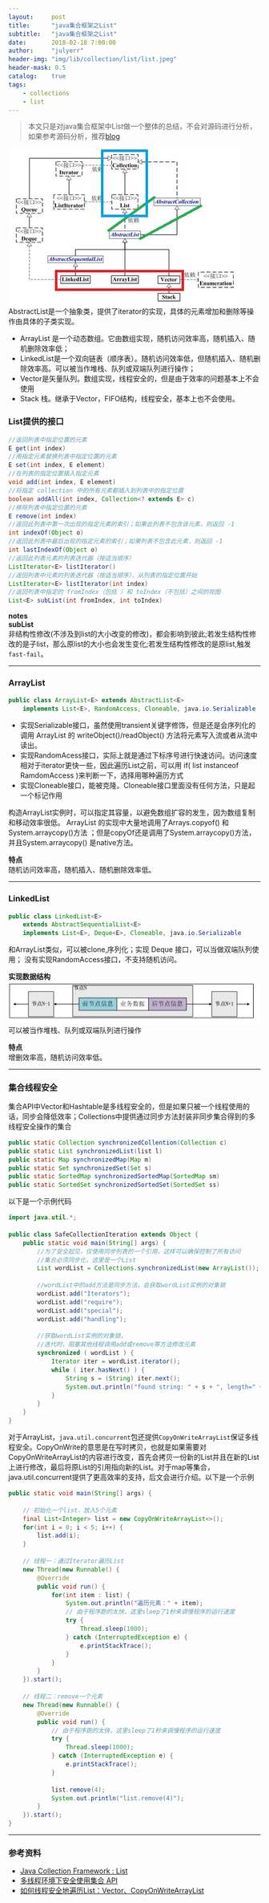 ```yaml
---
layout:     post
title:      "java集合框架之List"
subtitle:   "java集合框架之List"
date:       2018-02-18 7:00:00
author:     "julyerr"
header-img: "img/lib/collection/list/list.jpeg"
header-mask: 0.5
catalog: 	true
tags:
    - collections
    - list
---
```


>本文只是对java集合框架中List做一个整体的总结，不会对源码进行分析，如果参考源码分析，推荐[blog](http://blog.csdn.net/justloveyou_/article/details/52955619)

![](/img/lib/collection/list/list-inherit.jpg)
AbstractList是一个抽象类，提供了iterator的实现，具体的元素增加和删除等操作由具体的子类实现。

- ArrayList 是一个动态数组。它由数组实现，随机访问效率高，随机插入、随机删除效率低；
- LinkedList是一个双向链表（顺序表）。随机访问效率低，但随机插入、随机删除效率高。可以被当作堆栈、队列或双端队列进行操作；
- Vector是矢量队列。数组实现，线程安全的，但是由于效率的问题基本上不会使用
- Stack 栈。继承于Vector，FIFO结构，线程安全，基本上也不会使用。

### List提供的接口
```java
//返回列表中指定位置的元素
E get(int index) 
//用指定元素替换列表中指定位置的元素
E set(int index, E element)
//在列表的指定位置插入指定元素
void add(int index, E element)
//将指定 collection 中的所有元素都插入到列表中的指定位置
boolean addAll(int index, Collection<? extends E> c)
//移除列表中指定位置的元素
E remove(int index)	
//返回此列表中第一次出现的指定元素的索引；如果此列表不包含该元素，则返回 -1
int indexOf(Object o)
//返回此列表中最后出现的指定元素的索引；如果列表不包含此元素，则返回 -1
int lastIndexOf(Object o)
//返回此列表元素的列表迭代器（按适当顺序）
ListIterator<E> listIterator()
//返回列表中元素的列表迭代器（按适当顺序），从列表的指定位置开始	
ListIterator<E> listIterator(int index)
//返回列表中指定的 fromIndex（包括 ）和 toIndex（不包括）之间的视图
List<E> subList(int fromIndex, int toIndex)
```
**notes**<br>
**subList**<br>
	非结构性修改(不涉及到list的大小改变的修改)，都会影响到彼此;若发生结构性修改的是子list，那么原list的大小也会发生变化;若发生结构性修改的是原list,触发`fast-fail`。

---
### ArrayList
```java
public class ArrayList<E> extends AbstractList<E>
    implements List<E>, RandomAccess, Cloneable, java.io.Serializable
```    

- 实现Serializable接口，虽然使用transient关键字修饰，但是还是会序列化的
	调用 ArrayList 的 writeObject()/readObject() 方法将元素写入流或者从流中读出。
- 实现RandomAcess接口，实际上就是通过下标序号进行快速访问。访问速度相对于iterator更快一些，因此遍历List之前，可以用 if( list instanceof RamdomAccess )来判断一下，选择用哪种遍历方式
- 实现Cloneable接口，能被克隆。Cloneable接口里面没有任何方法，只是起一个标记作用

构造ArrayList实例时，可以指定其容量，以避免数组扩容的发生，因为数组复制和移动效率很低。
ArrayList 的实现中大量地调用了Arrays.copyof() 和 System.arraycopy()方法 ；但是copyOf还是调用了System.arraycopy()方法，并且System.arraycopy() 是native方法。<br>

**特点**<br>
	随机访问效率高，随机插入、随机删除效率低。
	
---
### LinkedList
```java
public class LinkedList<E>
    extends AbstractSequentialList<E>
    implements List<E>, Deque<E>, Cloneable, java.io.Serializable
```

和ArrayList类似，可以被clone,序列化；实现 Deque 接口，可以当做双端队列使用；
没有实现RandomAccess接口，不支持随机访问。<br>

**实现数据结构**
![](/img/lib/collection/list/list-node.png)
可以被当作堆栈、队列或双端队列进行操作<br>

**特点**<br>
	增删效率高，随机访问效率低。

---
### 集合线程安全
集合API中Vector和Hashtable是多线程安全的，但是如果只被一个线程使用的话，同步会降低效率；Collections中提供通过同步方法封装非同步集合得到的多线程安全操作的集合
```java
public static Collection synchronizedCollention(Collection c)
public static List synchronizedList(list l)
public static Map synchronizedMap(Map m)
public static Set synchronizedSet(Set s)
public static SortedMap synchronizedSortedMap(SortedMap sm)
public static SortedSet synchronizedSortedSet(SortedSet ss)
```

以下是一个示例代码
```java
import java.util.*;  

public class SafeCollectionIteration extends Object {  
    public static void main(String[] args) {  
        //为了安全起见，仅使用同步列表的一个引用，这样可以确保控制了所有访问  
        //集合必须同步化，这里是一个List  
        List wordList = Collections.synchronizedList(new ArrayList());  

        //wordList中的add方法是同步方法，会获取wordList实例的对象锁  
        wordList.add("Iterators");  
        wordList.add("require");  
        wordList.add("special");  
        wordList.add("handling");  

        //获取wordList实例的对象锁，  
        //迭代时，阻塞其他线程调用add或remove等方法修改元素  
        synchronized ( wordList ) {  
            Iterator iter = wordList.iterator();  
            while ( iter.hasNext() ) {  
                String s = (String) iter.next();  
                System.out.println("found string: " + s + ", length=" + s.length());  
            }  
        }  
    }  
}  
```

对于ArrayList，`java.util.concurrent`包还提供`CopyOnWriteArrayList`保证多线程安全。CopyOnWrite的意思是在写时拷贝，也就是如果需要对CopyOnWriteArrayList的内容进行改变，首先会拷贝一份新的List并且在新的List上进行修改，最后将原List的引用指向新的List。对于map等集合，java.util.concurrent提供了更高效率的支持，后文会进行介绍。以下是一个示例
```java
public static void main(String[] args) {
	
	// 初始化一个list，放入5个元素
	final List<Integer> list = new CopyOnWriteArrayList<>();
	for(int i = 0; i < 5; i++) {
		list.add(i);
	}

	// 线程一：通过Iterator遍历List
	new Thread(new Runnable() {
		@Override
		public void run() {
			for(int item : list) {
				System.out.println("遍历元素：" + item);
				// 由于程序跑的太快，这里sleep了1秒来调慢程序的运行速度
				try {
					Thread.sleep(1000);
				} catch (InterruptedException e) {
					e.printStackTrace();
				}
			}
		}
	}).start();
	
	// 线程二：remove一个元素
	new Thread(new Runnable() {
		@Override
		public void run() {
			// 由于程序跑的太快，这里sleep了1秒来调慢程序的运行速度
			try {
				Thread.sleep(1000);
			} catch (InterruptedException e) {
				e.printStackTrace();
			}
			
			list.remove(4);
			System.out.println("list.remove(4)");
		}
	}).start();
}
```

---
### 参考资料
- [Java Collection Framework : List](http://blog.csdn.net/justloveyou_/article/details/52955619)
- [多线程环境下安全使用集合 API](http://wiki.jikexueyuan.com/project/java-concurrency/multithreading.html)
- [如何线程安全地遍历List：Vector、CopyOnWriteArrayList](http://xxgblog.com/2016/04/02/traverse-list-thread-safe/)